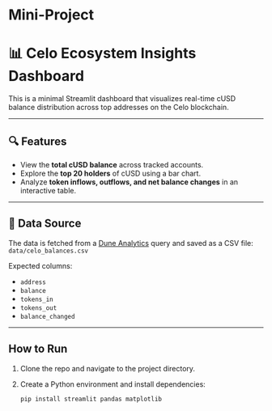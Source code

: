 # Mini-Project
# 📊 Celo Ecosystem Insights Dashboard

This is a minimal Streamlit dashboard that visualizes real-time cUSD balance distribution across top addresses on the Celo blockchain.

---

## 🔍 Features

- View the **total cUSD balance** across tracked accounts.
- Explore the **top 20 holders** of cUSD using a bar chart.
- Analyze **token inflows, outflows, and net balance changes** in an interactive table.

---

## 📁 Data Source

The data is fetched from a [Dune Analytics](https://dune.com/queries/5354328) query and saved as a CSV file:  
`data/celo_balances.csv`

Expected columns:

- `address`
- `balance`
- `tokens_in`
- `tokens_out`
- `balance_changed`

---

## How to Run

1. Clone the repo and navigate to the project directory.

2. Create a Python environment and install dependencies:
   ```bash
   pip install streamlit pandas matplotlib


